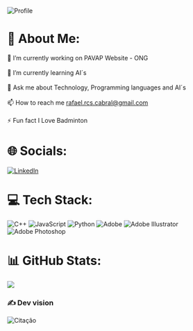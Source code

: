 ![Profile](https://github.com/user-attachments/assets/b211b98d-c5f7-4ae5-b4dd-fe800766f1df)

# 💫 About Me:
🔭 I’m currently working on PAVAP Website - ONG<br><br>🌱 I’m currently learning AI´s<br><br>💬 Ask me about Technology, Programming languages and AI´s<br><br>📫 How to reach me rafael.rcs.cabral@gmail.com<br><br>⚡ Fun fact I Love Badminton


# 🌐 Socials:
[![LinkedIn](https://img.shields.io/badge/LinkedIn-%230077B5.svg?logo=linkedin&logoColor=white)](https://linkedin.com/in/https://www.linkedin.com/in/rafael-cabral-453231270/) 

# 💻 Tech Stack:
![C++](https://img.shields.io/badge/c++-%2300599C.svg?style=for-the-badge&logo=c%2B%2B&logoColor=white) ![JavaScript](https://img.shields.io/badge/javascript-%23323330.svg?style=for-the-badge&logo=javascript&logoColor=%23F7DF1E) ![Python](https://img.shields.io/badge/python-3670A0?style=for-the-badge&logo=python&logoColor=ffdd54) ![Adobe](https://img.shields.io/badge/adobe-%23FF0000.svg?style=for-the-badge&logo=adobe&logoColor=white) ![Adobe Illustrator](https://img.shields.io/badge/adobe%20illustrator-%23FF9A00.svg?style=for-the-badge&logo=adobe%20illustrator&logoColor=white) ![Adobe Photoshop](https://img.shields.io/badge/adobe%20photoshop-%2331A8FF.svg?style=for-the-badge&logo=adobe%20photoshop&logoColor=white)
# 📊 GitHub Stats:
![](https://github-readme-streak-stats.herokuapp.com/?user=Cabral-rcs&theme=dark&hide_border=false)<br/>

### ✍️ Dev vision
![Citação](https://github.com/user-attachments/assets/20c57623-078f-417f-aa82-48cc265702f1)

<!-- Proudly created with GPRM ( https://gprm.itsvg.in ) -->
<!--
**Cabral-rcs/Cabral-rcs** is a ✨ _special_ ✨ repository because its `README.md` (this file) appears on your GitHub profile.

Here are some ideas to get you started:

- 🔭 I’m currently working on ...
- 🌱 I’m currently learning ...
- 👯 I’m looking to collaborate on ...
- 🤔 I’m looking for help with ...
- 💬 Ask me about ...
- 📫 How to reach me: ...
- 😄 Pronouns: ...
- ⚡ Fun fact: ...
-->
